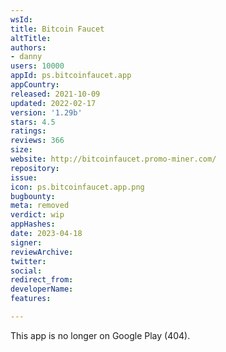 ```yaml
---
wsId: 
title: Bitcoin Faucet
altTitle: 
authors:
- danny
users: 10000
appId: ps.bitcoinfaucet.app
appCountry: 
released: 2021-10-09
updated: 2022-02-17
version: '1.29b'
stars: 4.5
ratings: 
reviews: 366
size: 
website: http://bitcoinfaucet.promo-miner.com/
repository: 
issue: 
icon: ps.bitcoinfaucet.app.png
bugbounty: 
meta: removed
verdict: wip
appHashes: 
date: 2023-04-18
signer: 
reviewArchive: 
twitter: 
social: 
redirect_from: 
developerName: 
features: 

---
```


This app is no longer on Google Play (404).
